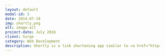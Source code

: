 ```yaml
---
layout: default
modal-id: 5
date: 2014-07-18
img: shortly.png
alt: image-alt
project-date: July 2016
client: Surge
category: Web Development
description: Shortly is a link shortening app similar to <a href="https://bitly.com/">bitly</a>. Check it out <a href="https://shrtly.herokuapp.com">here</a>. On github there are a few Shortly related projects of mine. <a href="https://github.com/evanhackett/shortly-deploy">deploy</a>, <a href="https://github.com/evanhackett/shortly-angular">angular</a> and <a href="https://github.com/evanhackett/shortly-express">express</a>.
---
```


